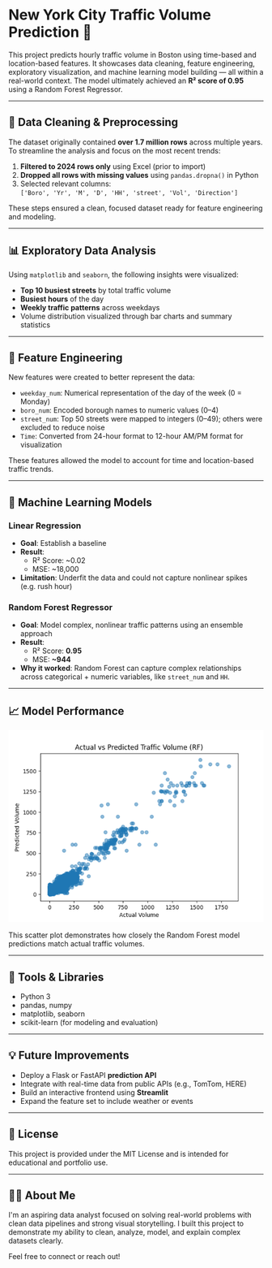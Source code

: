 # New York City Traffic Volume Prediction 🚦

This project predicts hourly traffic volume in Boston using time-based and location-based features. It showcases data cleaning, feature engineering, exploratory visualization, and machine learning model building — all within a real-world context. The model ultimately achieved an **R² score of 0.95** using a Random Forest Regressor.

---

## 🧼 Data Cleaning & Preprocessing

The dataset originally contained **over 1.7 million rows** across multiple years. To streamline the analysis and focus on the most recent trends:

1. **Filtered to 2024 rows only** using Excel (prior to import)
2. **Dropped all rows with missing values** using `pandas.dropna()` in Python
3. Selected relevant columns:  
   `['Boro', 'Yr', 'M', 'D', 'HH', 'street', 'Vol', 'Direction']`

These steps ensured a clean, focused dataset ready for feature engineering and modeling.

---

## 📊 Exploratory Data Analysis

Using `matplotlib` and `seaborn`, the following insights were visualized:

- **Top 10 busiest streets** by total traffic volume
- **Busiest hours** of the day
- **Weekly traffic patterns** across weekdays
- Volume distribution visualized through bar charts and summary statistics

---

## 🧠 Feature Engineering

New features were created to better represent the data:

- `weekday_num`: Numerical representation of the day of the week (0 = Monday)
- `boro_num`: Encoded borough names to numeric values (0–4)
- `street_num`: Top 50 streets were mapped to integers (0–49); others were excluded to reduce noise
- `Time`: Converted from 24-hour format to 12-hour AM/PM format for visualization

These features allowed the model to account for time and location-based traffic trends.

---

## 🤖 Machine Learning Models

### Linear Regression

- **Goal**: Establish a baseline
- **Result**:  
  - R² Score: ~0.02  
  - MSE: ~18,000  
- **Limitation**: Underfit the data and could not capture nonlinear spikes (e.g. rush hour)

### Random Forest Regressor

- **Goal**: Model complex, nonlinear traffic patterns using an ensemble approach
- **Result**:  
  - R² Score: **0.95**  
  - MSE: **~944**
- **Why it worked**: Random Forest can capture complex relationships across categorical + numeric variables, like `street_num` and `HH`.

---

## 📈 Model Performance

![Actual vs Predicted Traffic Volume](RFPrediction.png)

This scatter plot demonstrates how closely the Random Forest model predictions match actual traffic volumes.

---

## 🔧 Tools & Libraries

- Python 3
- pandas, numpy
- matplotlib, seaborn
- scikit-learn (for modeling and evaluation)

---

## 💡 Future Improvements

- Deploy a Flask or FastAPI **prediction API**
- Integrate with real-time data from public APIs (e.g., TomTom, HERE)
- Build an interactive frontend using **Streamlit**
- Expand the feature set to include weather or events

---

## 📄 License

This project is provided under the MIT License and is intended for educational and portfolio use.

---

## 🙋‍♂️ About Me

I'm an aspiring data analyst focused on solving real-world problems with clean data pipelines and strong visual storytelling. I built this project to demonstrate my ability to clean, analyze, model, and explain complex datasets clearly.

Feel free to connect or reach out!
